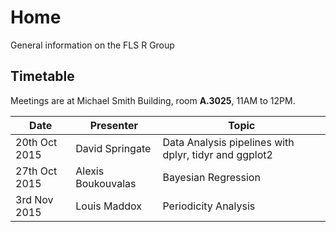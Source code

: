 # Home
General information on the FLS R Group

<!--## What would you like to know?
[Follow this link and add your ideas and wishes about topics for the R Group to our list and we will try to make it happen.](http://www.tricider.com/admin/2uxhw3j754d/5FwJlvIs0sn) -->

## Timetable
Meetings are at Michael Smith Building, room **A.3025**, 11AM to 12PM.


|Date | Presenter | Topic |
|------------- | -------------|------------|
|20th Oct 2015| David Springate | Data Analysis pipelines with dplyr, tidyr and ggplot2 |
|27th Oct 2015 | Alexis Boukouvalas | Bayesian Regression|
|3rd Nov 2015 | Louis Maddox | Periodicity Analysis|
